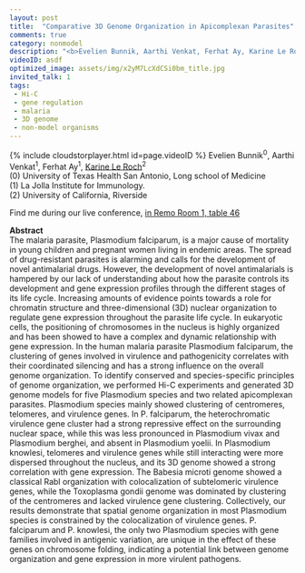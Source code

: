 ```yaml
---
layout: post
title:  "Comparative 3D Genome Organization in Apicomplexan Parasites"
comments: true
category: nonmodel
description: "<b>Evelien Bunnik, Aarthi Venkat, Ferhat Ay, Karine Le Roch</b><br/>The malaria parasite, Plasmodium falciparum, is a ..."
videoID: asdf
optimized_image: assets/img/x2yM7LcXdCSi0bm_title.jpg
invited_talk: 1
tags:
 - Hi-C
 - gene regulation
 - malaria
 - 3D genome
 - non-model organisms
---
```

{% include cloudstorplayer.html id=page.videoID %}
Evelien Bunnik<sup>0</sup>, Aarthi Venkat<sup>1</sup>, Ferhat Ay<sup>1</sup>, <u>Karine Le Roch</u><sup>2</sup><br/>
\(0\) University of Texas Health San Antonio, Long school of Medicine<br/>
\(1\) La Jolla Institute for Immunology.<br/>
\(2\) University of California, Riverside

Find me during our live conference, [in Remo Room 1, table 46](https://remo.co)

<b>Abstract</b><br/>
The malaria parasite, Plasmodium falciparum, is a major cause of mortality in young children and pregnant women living in endemic areas. The spread of drug-resistant parasites is alarming and calls for the development of novel antimalarial drugs. However, the development of novel antimalarials is hampered by our lack of understanding about how the parasite controls its development and gene expression profiles through the different stages of its life cycle. Increasing amounts of evidence points towards a role for chromatin structure and three-dimensional \(3D\) nuclear organization to regulate gene expression throughout the parasite life cycle.  In eukaryotic cells, the positioning of chromosomes in the nucleus is highly organized and has been showed to have a complex and dynamic relationship with gene expression. In the human malaria parasite Plasmodium falciparum, the clustering of genes involved in virulence and pathogenicity correlates with their coordinated silencing and has a strong influence on the overall genome organization. To identify conserved and species-specific principles of genome organization, we performed Hi-C experiments and generated 3D genome models for five Plasmodium species and two related apicomplexan parasites. Plasmodium species mainly showed clustering of centromeres, telomeres, and virulence genes. In P. falciparum, the heterochromatic virulence gene cluster had a strong repressive effect on the surrounding nuclear space, while this was less pronounced in Plasmodium vivax and Plasmodium berghei, and absent in Plasmodium yoelii. In Plasmodium knowlesi, telomeres and virulence genes while still interacting were more dispersed throughout the nucleus, and its 3D genome showed a strong correlation with gene expression. The Babesia microti genome showed a classical Rabl organization with colocalization of subtelomeric virulence genes, while the Toxoplasma gondii genome was dominated by clustering of the centromeres and lacked virulence gene clustering. Collectively, our results demonstrate that spatial genome organization in most Plasmodium species is constrained by the colocalization of virulence genes. P. falciparum and P. knowlesi, the only two Plasmodium species with gene families involved in antigenic variation, are unique in the effect of these genes on chromosome folding, indicating a potential link between genome organization and gene expression in more virulent pathogens.
